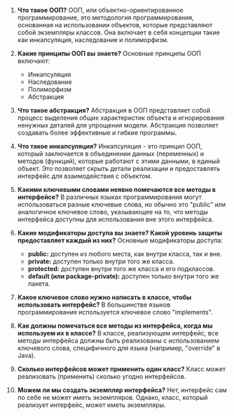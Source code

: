 1. **Что такое ООП?**
   ООП, или объектно-ориентированное программирование, это методология программирования, основанная на использовании объектов, которые представляют собой экземпляры классов. Она включает в себя концепции такие как инкапсуляция, наследование и полиморфизм.

2. **Какие принципы ООП вы знаете?**
   Основные принципы ООП включают:
    - Инкапсуляция
    - Наследование
    - Полиморфизм
    - Абстракция

3. **Что такое абстракция?**
   Абстракция в ООП представляет собой процесс выделения общих характеристик объекта и игнорирования ненужных деталей для упрощения модели. Абстракция позволяет создавать более эффективные и гибкие программы.

4. **Что такое инкапсуляция?**
   Инкапсуляция - это принцип ООП, который заключается в объединении данных (переменных) и методов (функций), которые работают с этими данными, в единый объект. Это позволяет скрыть детали реализации и предоставлять интерфейс для взаимодействия с объектом.

5. **Какими ключевыми словами неявно помечаются все методы в интерфейсе?**
   В различных языках программирования могут использоваться разные ключевые слова, но обычно это "public" или аналогичное ключевое слово, указывающее на то, что методы интерфейса доступны для использования вне этого интерфейса.

6. **Какие модификаторы доступа вы знаете? Какой уровень защиты предоставляет каждый из них?**
   Основные модификаторы доступа:
    - **public:** доступен из любого места, как внутри класса, так и вне.
    - **private:** доступен только внутри того же класса.
    - **protected:** доступен внутри того же класса и его подклассов.
    - **default (или package-private):** доступен только внутри того же пакета.

7. **Какое ключевое слово нужно написать в классе, чтобы использовать интерфейс?**
   В большинстве языков программирования используется ключевое слово "implements".

8. **Как должны помечаться все методы из интерфейса, когда мы используем их в классе?**
   В классе, реализующем интерфейс, все методы интерфейса должны быть реализованы с использованием ключевого слова, специфичного для языка (например, "override" в Java).

9. **Сколько интерфейсов может применить один класс?**
   Класс может реализовать (применить) сколько угодно интерфейсов.

10. **Можем ли мы создать экземпляр интерфейса?**
    Нет, интерфейс сам по себе не может иметь экземпляров. Однако, класс, который реализует интерфейс, может иметь 
    экземпляры.